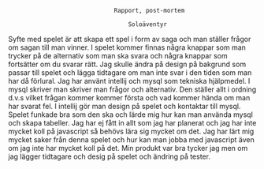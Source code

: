                                   Rapport, post-mortem
                        
                                      Soloäventyr

Syfte med spelet är att skapa ett spel i form av saga och man ställer frågor om sagan till man vinner. I spelet kommer finnas några knappar som man trycker på de alternativ som man ska svara och några knappar som fortsätter om du svarar rätt. Jag skulle ändra på design på bakgrund som passar till spelet och lägga tidtagare om man inte svar i den tiden som man har då förlural.  Jag har använt intellij och mysql som tekniska hjälpmedel. I mysql skriver man skriver man frågor och alternativ. Den ställer allt i ordning d.v.s vilket frågan kommer kommer första och vad kommer hända om man har svarat fel. I intellij gör man design på spelet och kontaktar till mysql. 
Spelet funkade bra som den ska och lärde mig hur kan man använda mysql och skapa tabeller.
Jag har ej fått in allt som jag har planerat och jag har inte mycket koll på javascript så behövs lära sig mycket om det. Jag har lärt mig mycket saker från denna spelet och hur kan man jobba med javascript även om jag inte har mycket koll på det. Min produkt var bra tycker jag men om jag lägger tidtagare och desig på spelet och ändring på tester.  

